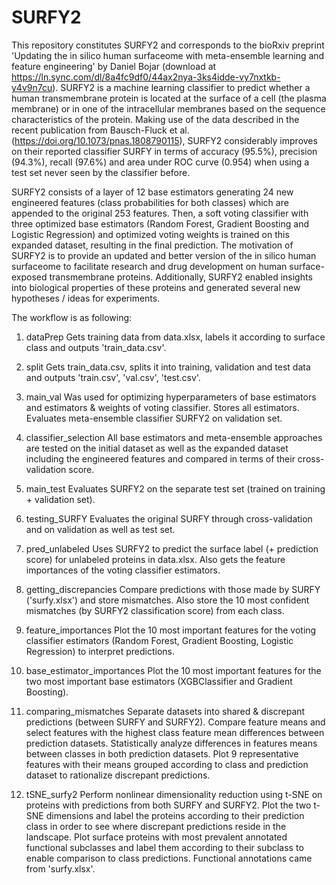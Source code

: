 # SURFY2

This repository constitutes SURFY2 and corresponds to the bioRxiv preprint 'Updating the in silico human surfaceome with meta-ensemble learning and feature engineering' by Daniel Bojar (download at https://ln.sync.com/dl/8a4fc9df0/44ax2nya-3ks4idde-vy7nxtkb-y4v9n7cu). SURFY2 is a machine learning classifier to predict whether a human transmembrane protein is located at the surface of a cell (the plasma membrane) or in one of the intracellular membranes based on the sequence characteristics of the protein. Making use of the data described in the recent publication from Bausch-Fluck et al. (https://doi.org/10.1073/pnas.1808790115), SURFY2 considerably improves on their reported classifier SURFY in terms of accuracy (95.5%), precision (94.3%), recall (97.6%) and area under ROC curve (0.954) when using a test set never seen by the classifier before.

SURFY2 consists of a layer of 12 base estimators generating 24 new engineered features (class probabilities for both classes) which are appended to the original 253 features. Then, a soft voting classifier with three optimized base estimators (Random Forest, Gradient Boosting and Logistic Regression) and optimized voting weights is trained on this expanded dataset, resulting in the final prediction. The motivation of SURFY2 is to provide an updated and better version of the in silico human surfaceome to facilitate research and drug development on human surface-exposed transmembrane proteins. Additionally, SURFY2 enabled insights into biological properties of these proteins and generated several new hypotheses / ideas for experiments.

The workflow is as following:

1) dataPrep Gets training data from data.xlsx, labels it according to surface class and outputs 'train_data.csv'.

2) split Gets train_data.csv, splits it into training, validation and test data and outputs 'train.csv', 'val.csv', 'test.csv'.

3) main_val Was used for optimizing hyperparameters of base estimators and estimators &amp; weights of voting classifier. Stores all estimators. Evaluates meta-ensemble classifier SURFY2 on validation set.

4) classifier_selection All base estimators and meta-ensemble approaches are tested on the initial dataset as well as the expanded dataset including the engineered features and compared in terms of their cross-validation score.

5) main_test Evaluates SURFY2 on the separate test set (trained on training + validation set).

6) testing_SURFY Evaluates the original SURFY through cross-validation and on validation as well as test set.

7) pred_unlabeled Uses SURFY2 to predict the surface label (+ prediction score) for unlabeled proteins in data.xlsx. Also gets the feature importances of the voting classifier estimators.

8) getting_discrepancies Compare predictions with those made by SURFY ('surfy.xlsx') and store mismatches. Also store the 10 most confident mismatches (by SURFY2 classification score) from each class.

9) feature_importances Plot the 10 most important features for the voting classifier estimators (Random Forest, Gradient Boosting, Logistic Regression) to interpret predictions.

10) base_estimator_importances Plot the 10 most important features for the two most important base estimators (XGBClassifier and Gradient Boosting).

11) comparing_mismatches Separate datasets into shared &amp; discrepant predictions (between SURFY and SURFY2). Compare feature means and select features with the highest class feature mean differences between prediction datasets. Statistically analyze differences in features means between classes in both prediction datasets. Plot 9 representative features with their means grouped according to class and prediction dataset to rationalize discrepant predictions.

12) tSNE_surfy2 Perform nonlinear dimensionality reduction using t-SNE on proteins with predictions from both SURFY and SURFY2. Plot the two t-SNE dimensions and label the proteins according to their prediction class in order to see where discrepant predictions reside in the landscape. Plot surface proteins with most prevalent annotated functional subclasses and label them according to their subclass to enable comparison to class predictions. Functional annotations came from 'surfy.xlsx'.
